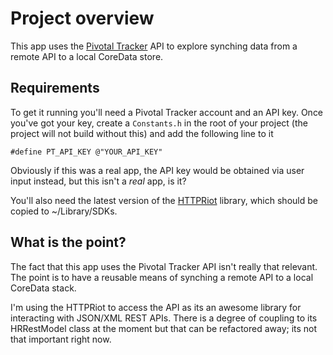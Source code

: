 # Project overview
This app uses the [Pivotal Tracker][1] API to explore synching data from a remote API
to a local CoreData store.

## Requirements
To get it running you'll need a Pivotal Tracker account and an API key. Once you've
got your key, create a `Constants.h` in the root of your project (the project will not
build without this) and add the following line to it

    #define PT_API_KEY @"YOUR_API_KEY"

Obviously if this was a real app, the API key would be obtained via user input instead,
but this isn't a *real* app, is it?

You'll also need the latest version of the [HTTPRiot][2] library, which should be copied
to ~/Library/SDKs.

## What is the point?

The fact that this app uses the Pivotal Tracker API isn't really that relevant. The
point is to have a reusable means of synching a remote API to a local CoreData stack.

I'm using the HTTPRiot to access the API as its an awesome library for interacting with
JSON/XML REST APIs. There is a degree of coupling to its HRRestModel class at the moment
but that can be refactored away; its not that important right now.

[1]: http://pivotaltracker.com
[2]: http://labratrevenge.com/httpriot/docs/
